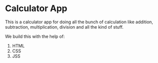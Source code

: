 # Calculator App
 This is a calculator app for doing all the bunch of calculation like addition, subtraction, multiplication, division and all the kind of stuff.
 
 We build this with the help of:
 1. HTML
 2. CSS
 3. JSS
